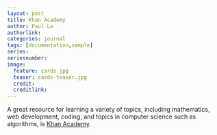 ```yaml
---
layout: post
title: Khan Academy
author: Paul Le
authorlink: 
categories: journal
tags: [documentation,sample]
series: 
seriesnumber: 
image:
  feature: cards.jpg
  teaser: cards-teaser.jpg
  credit:
  creditlink:
---
```


A great resource for learning a variety of topics, including mathematics, web development, coding, and topics in computer science such as algorithms, is [Khan Academy](https://www.khanacademy.org/).

